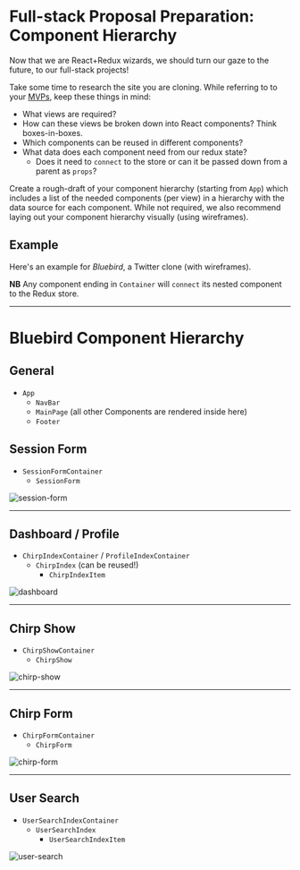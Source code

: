 # Full-stack Proposal Preparation: Component Hierarchy

Now that we are React+Redux wizards, we should turn our gaze to the future, to our full-stack projects!

Take some time to research the site you are cloning. While referring to to your [MVPs][mvps], keep these things in mind:
- What views are required?
- How can these views be broken down into React components? Think boxes-in-boxes.
- Which components can be reused in different components?
- What data does each component need from our redux state?
  - Does it need to `connect` to the store or can it be passed down from a parent as `props`?

[mvps]: ../../proposal/mvp-list.md

Create a rough-draft of your component hierarchy (starting from `App`) which includes a list of the needed components (per view) in a hierarchy with the data source for each component. While not required, we also recommend laying out your component hierarchy visually (using wireframes).

## Example

Here's an example for _Bluebird_, a Twitter clone (with wireframes).

**NB** Any component ending in `Container` will `connect` its nested component to the Redux store.

---
# Bluebird Component Hierarchy

## General
+ `App`
  + `NavBar`
  + `MainPage` (all other Components are rendered inside here)
  + `Footer`

## Session Form
+ `SessionFormContainer`
  + `SessionForm`

![session-form](https://raw.githubusercontent.com/appacademy/bluebird/master/wiki/bluebird_session_page.png)

---

## Dashboard / Profile
+ `ChirpIndexContainer` / `ProfileIndexContainer`
  + `ChirpIndex` (can be reused!)
    + `ChirpIndexItem`

![dashboard](https://raw.githubusercontent.com/appacademy/bluebird/master/wiki/bluebird_dashboard_page.png)

---

## Chirp Show
+ `ChirpShowContainer`
  + `ChirpShow`

![chirp-show](https://raw.githubusercontent.com/appacademy/bluebird/master/wiki/bluebird_show_chirp_page.png)

---

## Chirp Form
+ `ChirpFormContainer`
  + `ChirpForm`

![chirp-form](https://raw.githubusercontent.com/appacademy/bluebird/master/wiki/bluebird_chirp_form_page.png)

---

## User Search
+ `UserSearchIndexContainer`
  + `UserSearchIndex`
    + `UserSearchIndexItem`

![user-search](https://raw.githubusercontent.com/appacademy/bluebird/master/wiki/bluebird_user_search.png)
